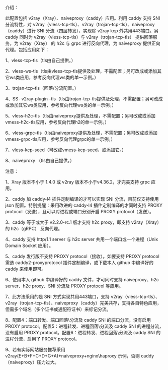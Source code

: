 介绍：

此配置包括 v2ray（Xray）、naiveproxy（caddy）应用。利用 caddy 支持 SNI 分流特性，对 v2ray（vless-tcp-tls）、v2ray（trojan-tcp-tls）、naiveproxy（caddy）进行 SNI 分流（四层转发），实现除 v2ray kcp 外共用443端口。另 caddy 同时为 v2ray（vless-tcp-tls）与 v2ray（trojan-tcp-tls） 提供回落服务，为 v2ray（Xray） 的 h2c 与 grpc 进行反向代理，为 naiveproxy 提供正向代理。包括应用如下：

1、vless-tcp-tls（tls由自己提供。）

2、vless-ws-tls（tls由vless-tcp-tls提供及处理，不需配置；另可改成或添加其它ws类应用，参考反向代理ws类的单一示例。）

3、trojan-tcp-tls（回落/分流配置。）

4、SS- v2ray-plugin -tls（tls由trojan-tcp-tls提供及处理，不需配置；另可改成或添加其它ws类应用，参考反向代理ws类的单一示例。）

5、vless-h2c-tls（tls由naiveproxy提供及处理，不需配置；另可改成或添加vmess-h2c-tls应用，参考反向代理h2的单一示例。）

6、vless-grpc-tls（tls由naiveproxy提供及处理，不需配置；另可改成或添加vmess-grpc-tls应用，参考反向代理grpc的单一示例。）

7、vless-kcp-seed（可改成vmess-kcp-seed，或添加它。）

8、naiveproxy （tls由自己提供。）

注意：

1、Xray 版本不小于 1.4.0 或 v2ray 版本不小于v4.36.2，才完美支持 grpc 应用。

2、caddy 加 caddy-l4 插件定制编译的才可以实现 SNI 分流，目前仅支持使用 json 配置。特别提醒：采用改进的 caddy-l4 插件定制编译的才同时支持 PROXY protocol（发送），且可以对进程或端口分别开启 PROXY protocol（发送）。

3、caddy 等于或大于 v2.2.0-rc.1 版才支持 h2c proxy，即支持 v2ray（Xray） 的 h2c（gRPC） 反向代理。

4、caddy 支持 http/1.1 server 与 h2c server 共用一个端口或一个进程（Unix Domain Socket 应用）。

5、caddy 发行版不支持 PROXY protocol（接收）。如要支持 PROXY protocol 需选 caddy2-proxyprotocol 插件定制编译，或下载本人 github 中编译好的 caddy 来使用即可。

6、使用本人 github 中编译好的 caddy 文件，才可同时支持 naiveproxy、h2c server、h2c proxy、SNI 分流及 PROXY protocol 等应用。

7、此方法采用的是 SNI 方式实现共用443端口，支持 v2ray（vless-tcp-tls）、v2ray（trojan-tcp-tls）、naiveproxy（caddy）完美共存，支持各自特色应用，但需多个域名（多个证书或通配符证书）来标记分流。

8、配置4：端口转发、端口回落\分流及 caddy SNI 的端口分流，没有启用 PROXY protocol。配置5：进程转发、进程回落\分流及 caddy SNI 的进程分流，没有启用 PROXY protocol。配置6：进程转发、进程回落\分流及 caddy SNI 的进程分流，启用了 PROXY protocol。

9、若有实际网站服务推荐采用 v2ray(E+B+F+C+D+G+A)+naiveproxy+nginx\haproxy 示例，否则 caddy（naiveproxy）压力过大。
